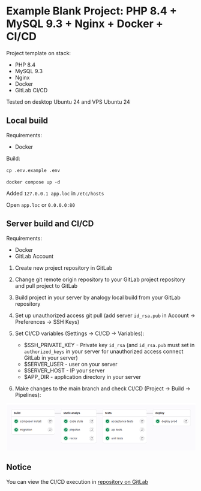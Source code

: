 # Example Blank Project: PHP 8.4 + MySQL 9.3 + Nginx + Docker + CI/CD

Project template on stack:

- PHP 8.4
- MySQL 9.3
- Nginx
- Docker
- GitLab CI/CD

Tested on desktop Ubuntu 24 and VPS Ubuntu 24

## Local build

Requirements:

- Docker

Build:

`cp .env.example .env`

`docker compose up -d`

Added `127.0.0.1 app.loc` in `/etc/hosts`

Open `app.loc` or `0.0.0.0:80`

## Server build and CI/CD

Requirements:

- Docker
- GitLab Account

1. Create new project repository in GitLab
2. Change git remote origin repository to your GitLab project repository and pull project to GitLab
3. Build project in your server by analogy local build from your GitLab repository
4. Set up unauthorized access git pull (add server `id_rsa.pub` in Account -> Preferences -> SSH Keys)
5. Set CI/CD variables (Settings -> CI/CD -> Variables):
    - $SSH_PRIVATE_KEY - Private key `id_rsa` (and `id_rsa.pub` must set in `authorized_keys` in your server for 
    unauthorized access connect GitLab in your server)
    - $SERVER_USER - user on your server
    - $SERVER_HOST - IP your server
    - $APP_DIR - application directory in your server

6. Make changes to the main branch and check CI/CD (Project -> Build -> Pipelines):

![alt_text](public/img/ci-cd.png)

## Notice

You can view the CI/CD execution in [repository on GitLab](https://gitlab.com/walkweb/symfony-7.2-php-8.4-mysql-9.3-nginx-docker-ci-cd)
